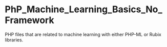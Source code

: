 # PhP_Machine_Learning_Basics_No_Framework
PHP files that are related to machine learning with either PHP-ML or Rubix libraries. 
